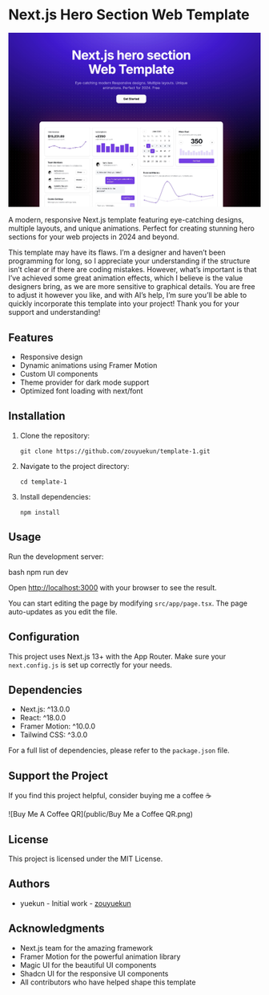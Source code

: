 # Next.js Hero Section Web Template
![CleanShot](/public/CleanShot.webp)

A modern, responsive Next.js template featuring eye-catching designs, multiple layouts, and unique animations. Perfect for creating stunning hero sections for your web projects in 2024 and beyond.

This template may have its flaws. I’m a designer and haven’t been programming for long, so I appreciate your understanding if the structure isn’t clear or if there are coding mistakes. However, what’s important is that I’ve achieved some great animation effects, which I believe is the value designers bring, as we are more sensitive to graphical details. You are free to adjust it however you like, and with AI’s help, I’m sure you’ll be able to quickly incorporate this template into your project! Thank you for your support and understanding!
## Features

- Responsive design
- Dynamic animations using Framer Motion
- Custom UI components
- Theme provider for dark mode support
- Optimized font loading with next/font

## Installation

1. Clone the repository:
   ```
   git clone https://github.com/zouyuekun/template-1.git
   ```

2. Navigate to the project directory:
   ```
   cd template-1
   ```

3. Install dependencies:
   ```
   npm install
   ```

## Usage

Run the development server:

bash
npm run dev

Open [http://localhost:3000](http://localhost:3000) with your browser to see the result.

You can start editing the page by modifying `src/app/page.tsx`. The page auto-updates as you edit the file.


## Configuration

This project uses Next.js 13+ with the App Router. Make sure your `next.config.js` is set up correctly for your needs.



## Dependencies

- Next.js: ^13.0.0
- React: ^18.0.0
- Framer Motion: ^10.0.0
- Tailwind CSS: ^3.0.0

For a full list of dependencies, please refer to the `package.json` file.

## Support the Project

If you find this project helpful, consider buying me a coffee ☕️

![Buy Me A Coffee QR](public/Buy Me a Coffee QR.png)

## License

This project is licensed under the MIT License.

## Authors

- yuekun - Initial work - [zouyuekun](https://github.com/zouyuekun)

## Acknowledgments

- Next.js team for the amazing framework
- Framer Motion for the powerful animation library
- Magic UI for the beautiful UI components
- Shadcn UI for the responsive UI components
- All contributors who have helped shape this template
